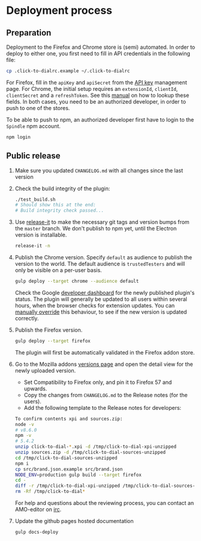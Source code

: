 # Deployment process

## Preparation
Deployment to the Firefox and Chrome store is (semi) automated. In order to deploy
to either one, you first need to fill in API credentials in the following file:

```bash
cp .click-to-dialrc.example ~/.click-to-dialrc
```

For Firefox, fill in the `apiKey` and `apiSecret` from the
[API key](https://addons.mozilla.org/nl/developers/addon/api/key/) management page.
For Chrome, the initial setup requires an `extensionId`, `clientId`, `clientSecret`
and a `refreshToken`. See this
[manual](https://github.com/DrewML/chrome-webstore-upload/blob/master/How%20to%20generate%20Google%20API%20keys.md)
on how to lookup these fields. In both cases, you need to be an authorized
developer, in order to push to one of the stores.

To be able to push to npm, an authorized developer first have to login to the
`Spindle` npm account.

```bash
npm login
```

## Public release
1. Make sure you updated `CHANGELOG.md` with all changes since the last version
2. Check the build integrity of the plugin:

    ```bash
    ./test_build.sh
    # Should show this at the end:
    # Build integrity check passed...
    ```

3. Use [release-it](https://www.npmjs.com/package/release-it) to make the necessary
   git tags and version bumps from the `master` branch. We don't publish to npm yet,
   until the Electron version is installable.

   ```bash
   release-it -n
   ```

4. Publish the Chrome version. Specify `default` as audience to publish the
   version to the world. The default audience is `trustedTesters` and will only
   be visible on a per-user basis.

   ```bash
   gulp deploy --target chrome --audience default
   ```

   Check the Google [developer dashboard](https://chrome.google.com/webstore/developer/dashboard?)
   for the newly published plugin's status. The plugin will generally be
   updated to all users within several hours, when the browser checks for
   extension updates. You can [manually override](https://developer.chrome.com/apps/autoupdate#testing)
   this behaviour, to see if the new version is updated correctly.

5. Publish the Firefox version.

   ```bash
   gulp deploy --target firefox
   ```

   The plugin will first be automatically validated in the Firefox addon store.

6. Go to the Mozilla addons [versions page](https://addons.mozilla.org/nl/developers/addon/click-to-dial-v2/versions)
   and open the detail view for the newly uploaded version.

   * Set Compatibility to Firefox only, and pin it to Firefox 57 and upwards.
   * Copy the changes from `CHANGELOG.md` to the Release notes (for the users).
   * Add the following template to the Release notes for developers:

    ```bash
    To confirm contents xpi and sources.zip:
    node -v
    # v8.6.0
    npm -v
    # 5.4.2
    unzip click-to-dial-*.xpi -d /tmp/click-to-dial-xpi-unzipped
    unzip sources.zip -d /tmp/click-to-dial-sources-unzipped
    cd /tmp/click-to-dial-sources-unzipped
    npm i
    cp src/brand.json.example src/brand.json
    NODE_ENV=production gulp build --target firefox
    cd -
    diff -r /tmp/click-to-dial-xpi-unzipped /tmp/click-to-dial-sources-unzipped/build/firefox
    rm -Rf /tmp/click-to-dial*
    ```

    For help and questions about the reviewing process, you can contact an AMO-editor
    on [irc](irc://mozilla.org/%23amo).

7. Update the github pages hosted documentation

   ```bash
   gulp docs-deploy
   ```
